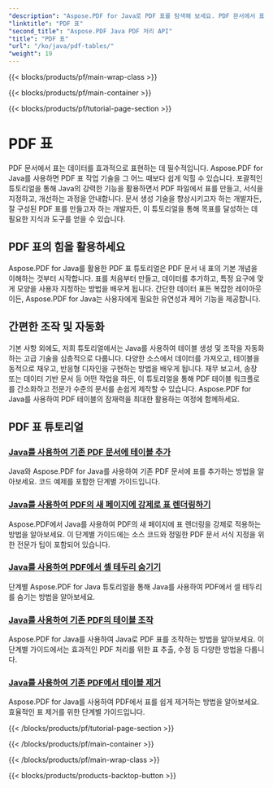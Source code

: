 ```yaml
---
"description": "Aspose.PDF for Java로 PDF 표를 탐색해 보세요. PDF 문서에서 표를 손쉽게 만들고 조작할 수 있습니다."
"linktitle": "PDF 표"
"second_title": "Aspose.PDF Java PDF 처리 API"
"title": "PDF 표"
"url": "/ko/java/pdf-tables/"
"weight": 19
---
```


{{< blocks/products/pf/main-wrap-class >}}

{{< blocks/products/pf/main-container >}}

{{< blocks/products/pf/tutorial-page-section >}}

# PDF 표


PDF 문서에서 표는 데이터를 효과적으로 표현하는 데 필수적입니다. Aspose.PDF for Java를 사용하면 PDF 표 작업 기술을 그 어느 때보다 쉽게 익힐 수 있습니다. 포괄적인 튜토리얼을 통해 Java의 강력한 기능을 활용하면서 PDF 파일에서 표를 만들고, 서식을 지정하고, 개선하는 과정을 안내합니다. 문서 생성 기술을 향상시키고자 하는 개발자든, 잘 구성된 PDF 표를 만들고자 하는 개발자든, 이 튜토리얼을 통해 목표를 달성하는 데 필요한 지식과 도구를 얻을 수 있습니다.

## PDF 표의 힘을 활용하세요

Aspose.PDF for Java를 활용한 PDF 표 튜토리얼은 PDF 문서 내 표의 기본 개념을 이해하는 것부터 시작합니다. 표를 처음부터 만들고, 데이터를 추가하고, 특정 요구에 맞게 모양을 사용자 지정하는 방법을 배우게 됩니다. 간단한 데이터 표든 복잡한 레이아웃이든, Aspose.PDF for Java는 사용자에게 필요한 유연성과 제어 기능을 제공합니다.

## 간편한 조작 및 자동화

기본 사항 외에도, 저희 튜토리얼에서는 Java를 사용하여 테이블 생성 및 조작을 자동화하는 고급 기술을 심층적으로 다룹니다. 다양한 소스에서 데이터를 가져오고, 테이블을 동적으로 채우고, 반응형 디자인을 구현하는 방법을 배우게 됩니다. 재무 보고서, 송장 또는 데이터 기반 문서 등 어떤 작업을 하든, 이 튜토리얼을 통해 PDF 테이블 워크플로를 간소화하고 전문가 수준의 문서를 손쉽게 제작할 수 있습니다. Aspose.PDF for Java를 사용하여 PDF 테이블의 잠재력을 최대한 활용하는 여정에 함께하세요.

## PDF 표 튜토리얼
### [Java를 사용하여 기존 PDF 문서에 테이블 추가](./add-table-in-existing-pdf-document-using-java/)
Java와 Aspose.PDF for Java를 사용하여 기존 PDF 문서에 표를 추가하는 방법을 알아보세요. 코드 예제를 포함한 단계별 가이드입니다.
### [Java를 사용하여 PDF의 새 페이지에 강제로 표 렌더링하기](./force-table-rendering-on-new-page-in-pdf-using-java/)
Aspose.PDF에서 Java를 사용하여 PDF의 새 페이지에 표 렌더링을 강제로 적용하는 방법을 알아보세요. 이 단계별 가이드에는 소스 코드와 정밀한 PDF 문서 서식 지정을 위한 전문가 팁이 포함되어 있습니다.
### [Java를 사용하여 PDF에서 셀 테두리 숨기기](./hide-spanned-cell-border-in-pdf-using-java/)
단계별 Aspose.PDF for Java 튜토리얼을 통해 Java를 사용하여 PDF에서 셀 테두리를 숨기는 방법을 알아보세요.
### [Java를 사용하여 기존 PDF의 테이블 조작](./manipulate-tables-in-existing-pdf-using-java/)
Aspose.PDF for Java를 사용하여 Java로 PDF 표를 조작하는 방법을 알아보세요. 이 단계별 가이드에서는 효과적인 PDF 처리를 위한 표 추출, 수정 등 다양한 방법을 다룹니다.
### [Java를 사용하여 기존 PDF에서 테이블 제거](./remove-tables-from-existing-pdf-using-java/)
Aspose.PDF for Java를 사용하여 PDF에서 표를 쉽게 제거하는 방법을 알아보세요. 효율적인 표 제거를 위한 단계별 가이드입니다.

{{< /blocks/products/pf/tutorial-page-section >}}

{{< /blocks/products/pf/main-container >}}

{{< /blocks/products/pf/main-wrap-class >}}

{{< blocks/products/products-backtop-button >}}